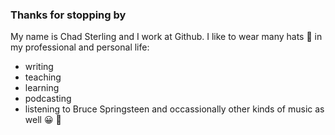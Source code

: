 ### Thanks for stopping by

My name is Chad Sterling and I work at Github. I like to wear many hats 🎩 in my professional and personal life:

- writing
- teaching
- learning
- podcasting
- listening to Bruce Springsteen and occassionally other kinds of music as well 😀 🎸 
